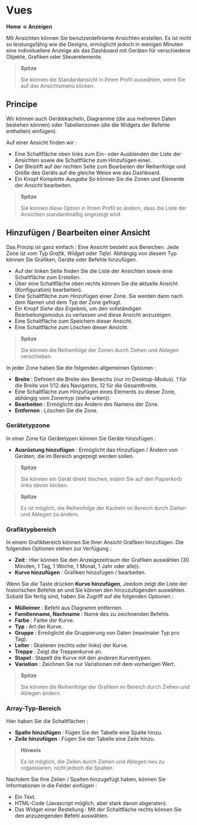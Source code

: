 # Vues
**Home → Anzeigen**

Mit Ansichten können Sie benutzerdefinierte Ansichten erstellen.
Es ist nicht so leistungsfähig wie die Designs, ermöglicht jedoch in wenigen Minuten eine individuellere Anzeige als das Dashboard mit Geräten für verschiedene Objekte, Grafiken oder Steuerelemente.

> **Spitze**
>
> Sie können die Standardansicht in Ihrem Profil auswählen, wenn Sie auf das Ansichtsmenü klicken.

## Principe

Wir können auch Gerätekacheln, Diagramme (die aus mehreren Daten bestehen können) oder Tabellenzonen (die die Widgets der Befehle enthalten) einfügen).

Auf einer Ansicht finden wir :

- Eine Schaltfläche oben links zum Ein- oder Ausblenden der Liste der Ansichten sowie die Schaltfläche zum Hinzufügen einer.
- Der Bleistift auf der rechten Seite zum Bearbeiten der Reihenfolge und Größe des Geräts auf die gleiche Weise wie das Dashboard.
- Ein Knopf *Komplette Ausgabe* So können Sie die Zonen und Elemente der Ansicht bearbeiten.

> **Spitze**
>
> Sie können diese Option in Ihrem Profil so ändern, dass die Liste der Ansichten standardmäßig angezeigt wird.

## Hinzufügen / Bearbeiten einer Ansicht

Das Prinzip ist ganz einfach : Eine Ansicht besteht aus Bereichen. Jede Zone ist vom Typ *Grafik*, *Widget* oder *Tafel*. Abhängig von diesem Typ können Sie Grafiken, Geräte oder Befehle hinzufügen.

- Auf der linken Seite finden Sie die Liste der Ansichten sowie eine Schaltfläche zum Erstellen.
- Über eine Schaltfläche oben rechts können Sie die aktuelle Ansicht (Konfiguration) bearbeiten).
- Eine Schaltfläche zum Hinzufügen einer Zone. Sie werden dann nach dem Namen und dem Typ der Zone gefragt.
- Ein Knopf *Siehe das Ergebnis*, um den vollständigen Bearbeitungsmodus zu verlassen und diese Ansicht anzuzeigen.
- Eine Schaltfläche zum Speichern dieser Ansicht.
- Eine Schaltfläche zum Löschen dieser Ansicht.

> **Spitze**
>
> Sie können die Reihenfolge der Zonen durch Ziehen und Ablegen verschieben.

In jeder Zone haben Sie die folgenden allgemeinen Optionen :

- **Breite** : Definiert die Breite des Bereichs (nur im Desktop-Modus). 1 für die Breite von 1/12 des Navigators, 12 für die Gesamtbreite.
- Eine Schaltfläche zum Hinzufügen eines Elements zu dieser Zone, abhängig vom Zonentyp (siehe unten)).
- **Bearbeiten** : Ermöglicht das Ändern des Namens der Zone.
- **Entfernen** : Löschen Sie die Zone.

### Gerätetypzone

In einer Zone für Gerätetypen können Sie Geräte hinzufügen :

- **Ausrüstung hinzufügen** : Ermöglicht das Hinzufügen / Ändern von Geräten, die im Bereich angezeigt werden sollen.

> **Spitze**
>
> Sie können ein Gerät direkt löschen, indem Sie auf den Papierkorb links davon klicken.

> **Spitze**
>
> Es ist möglich, die Reihenfolge der Kacheln im Bereich durch Ziehen und Ablegen zu ändern.


### Grafiktypbereich

In einem Grafikbereich können Sie Ihrer Ansicht Grafiken hinzufügen. Die folgenden Optionen stehen zur Verfügung :

- **Zeit** : Hier können Sie den Anzeigezeitraum der Grafiken auswählen (30 Minuten, 1 Tag, 1 Woche, 1 Monat, 1 Jahr oder alle)).
- **Kurve hinzufügen** : Grafiken hinzufügen / bearbeiten.

Wenn Sie die Taste drücken **Kurve hinzufügen**, Jeedom zeigt die Liste der historischen Befehle an und Sie können den hinzuzufügenden auswählen. Sobald Sie fertig sind, haben Sie Zugriff auf die folgenden Optionen :

- **Mülleimer** : Befehl aus Diagramm entfernen.
- **Familienname, Nachname** : Name des zu zeichnenden Befehls.
- **Farbe** : Farbe der Kurve.
- **Typ** : Art der Kurve.
- **Gruppe** : Ermöglicht die Gruppierung von Daten (maximaler Typ pro Tag).
- **Leiter** : Skalieren (rechts oder links) der Kurve.
- **Treppe** : Zeigt die Treppenkurve an.
- **Stapel** : Stapelt die Kurve mit den anderen Kurventypen.
- **Variation** : Zeichnen Sie nur Variationen mit dem vorherigen Wert.

> **Spitze**
>
> Sie können die Reihenfolge der Grafiken im Bereich durch Ziehen und Ablegen ändern.

### Array-Typ-Bereich

Hier haben Sie die Schaltflächen :

- **Spalte hinzufügen** : Fügen Sie der Tabelle eine Spalte hinzu.
- **Zeile hinzufügen** : Fügen Sie der Tabelle eine Zeile hinzu.

> **Hinweis**
>
> Es ist möglich, die Zeilen durch Ziehen und Ablegen neu zu organisieren, nicht jedoch die Spalten.

Nachdem Sie Ihre Zeilen / Spalten hinzugefügt haben, können Sie Informationen in die Felder einfügen :

- Ein Text.
- HTML-Code (Javascript möglich, aber stark davon abgeraten).
- Das Widget einer Bestellung : Mit der Schaltfläche rechts können Sie den anzuzeigenden Befehl auswählen.
